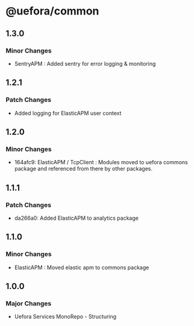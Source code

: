 # @uefora/common

## 1.3.0

### Minor Changes

- SentryAPM : Added sentry for error logging & monitoring

## 1.2.1

### Patch Changes

- Added logging for ElasticAPM user context

## 1.2.0

### Minor Changes

- 164afc9: ElasticAPM / TcpClient : Modules moved to uefora commons package and referenced from there by other packages.

## 1.1.1

### Patch Changes

- da266a0: Added ElasticAPM to analytics package

## 1.1.0

### Minor Changes

- ElasticAPM : Moved elastic apm to commons package

## 1.0.0

### Major Changes

- Uefora Services MonoRepo - Structuring
